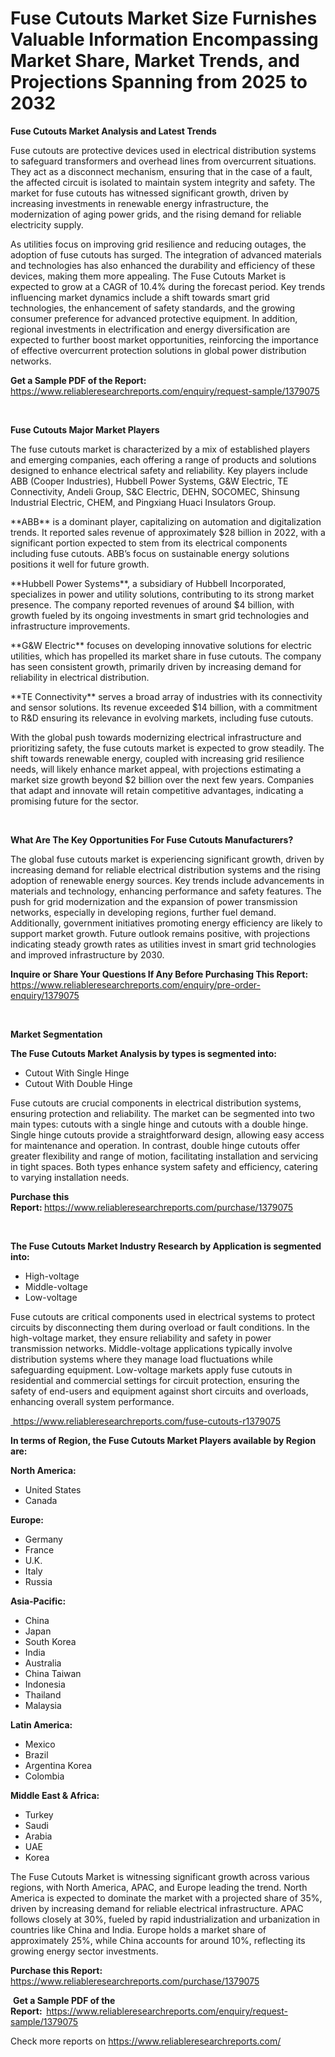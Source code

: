 <p><h1>Fuse Cutouts Market Size Furnishes Valuable Information Encompassing Market Share, Market Trends, and Projections Spanning from 2025 to 2032</h1></p><p><strong>Fuse Cutouts Market Analysis and Latest Trends</strong></p>
<p><p>Fuse cutouts are protective devices used in electrical distribution systems to safeguard transformers and overhead lines from overcurrent situations. They act as a disconnect mechanism, ensuring that in the case of a fault, the affected circuit is isolated to maintain system integrity and safety. The market for fuse cutouts has witnessed significant growth, driven by increasing investments in renewable energy infrastructure, the modernization of aging power grids, and the rising demand for reliable electricity supply.</p><p>As utilities focus on improving grid resilience and reducing outages, the adoption of fuse cutouts has surged. The integration of advanced materials and technologies has also enhanced the durability and efficiency of these devices, making them more appealing. The Fuse Cutouts Market is expected to grow at a CAGR of 10.4% during the forecast period. Key trends influencing market dynamics include a shift towards smart grid technologies, the enhancement of safety standards, and the growing consumer preference for advanced protective equipment. In addition, regional investments in electrification and energy diversification are expected to further boost market opportunities, reinforcing the importance of effective overcurrent protection solutions in global power distribution networks.</p></p>
<p><strong>Get a Sample PDF of the Report:&nbsp;</strong> <a href="https://www.reliableresearchreports.com/enquiry/request-sample/1379075?utm_campaign=2283&utm_medium=2&utm_source=Github&utm_content=ia&utm_term=08042025&utm_id=fuse-cutouts">https://www.reliableresearchreports.com/enquiry/request-sample/1379075</a></p>
<p>&nbsp;</p>
<p><strong>Fuse Cutouts Major Market Players</strong></p>
<p><p>The fuse cutouts market is characterized by a mix of established players and emerging companies, each offering a range of products and solutions designed to enhance electrical safety and reliability. Key players include ABB (Cooper Industries), Hubbell Power Systems, G&W Electric, TE Connectivity, Andeli Group, S&C Electric, DEHN, SOCOMEC, Shinsung Industrial Electric, CHEM, and Pingxiang Huaci Insulators Group.</p><p>**ABB** is a dominant player, capitalizing on automation and digitalization trends. It reported sales revenue of approximately $28 billion in 2022, with a significant portion expected to stem from its electrical components including fuse cutouts. ABB’s focus on sustainable energy solutions positions it well for future growth.</p><p>**Hubbell Power Systems**, a subsidiary of Hubbell Incorporated, specializes in power and utility solutions, contributing to its strong market presence. The company reported revenues of around $4 billion, with growth fueled by its ongoing investments in smart grid technologies and infrastructure improvements.</p><p>**G&W Electric** focuses on developing innovative solutions for electric utilities, which has propelled its market share in fuse cutouts. The company has seen consistent growth, primarily driven by increasing demand for reliability in electrical distribution.</p><p>**TE Connectivity** serves a broad array of industries with its connectivity and sensor solutions. Its revenue exceeded $14 billion, with a commitment to R&D ensuring its relevance in evolving markets, including fuse cutouts.</p><p>With the global push towards modernizing electrical infrastructure and prioritizing safety, the fuse cutouts market is expected to grow steadily. The shift towards renewable energy, coupled with increasing grid resilience needs, will likely enhance market appeal, with projections estimating a market size growth beyond $2 billion over the next few years. Companies that adapt and innovate will retain competitive advantages, indicating a promising future for the sector.</p></p>
<p>&nbsp;</p>
<p><strong>What Are The Key Opportunities For Fuse Cutouts Manufacturers?</strong></p>
<p><p>The global fuse cutouts market is experiencing significant growth, driven by increasing demand for reliable electrical distribution systems and the rising adoption of renewable energy sources. Key trends include advancements in materials and technology, enhancing performance and safety features. The push for grid modernization and the expansion of power transmission networks, especially in developing regions, further fuel demand. Additionally, government initiatives promoting energy efficiency are likely to support market growth. Future outlook remains positive, with projections indicating steady growth rates as utilities invest in smart grid technologies and improved infrastructure by 2030.</p></p>
<p><strong>Inquire or Share Your Questions If Any Before Purchasing This Report:</strong> <a href="https://www.reliableresearchreports.com/enquiry/pre-order-enquiry/1379075?utm_campaign=2283&utm_medium=2&utm_source=Github&utm_content=ia&utm_term=08042025&utm_id=fuse-cutouts">https://www.reliableresearchreports.com/enquiry/pre-order-enquiry/1379075</a></p>
<p>&nbsp;</p>
<p><strong>Market Segmentation</strong></p>
<p><strong>The Fuse Cutouts Market Analysis by types is segmented into:</strong></p>
<p><ul><li>Cutout With Single Hinge</li><li>Cutout With Double Hinge</li></ul></p>
<p><p>Fuse cutouts are crucial components in electrical distribution systems, ensuring protection and reliability. The market can be segmented into two main types: cutouts with a single hinge and cutouts with a double hinge. Single hinge cutouts provide a straightforward design, allowing easy access for maintenance and operation. In contrast, double hinge cutouts offer greater flexibility and range of motion, facilitating installation and servicing in tight spaces. Both types enhance system safety and efficiency, catering to varying installation needs.</p></p>
<p><strong>Purchase this Report:&nbsp;</strong><a href="https://www.reliableresearchreports.com/purchase/1379075?utm_campaign=2283&utm_medium=2&utm_source=Github&utm_content=ia&utm_term=08042025&utm_id=fuse-cutouts">https://www.reliableresearchreports.com/purchase/1379075</a></p>
<p>&nbsp;</p>
<p><strong>The Fuse Cutouts Market Industry Research by Application is segmented into:</strong></p>
<p><ul><li>High-voltage</li><li>Middle-voltage</li><li>Low-voltage</li></ul></p>
<p><p>Fuse cutouts are critical components used in electrical systems to protect circuits by disconnecting them during overload or fault conditions. In the high-voltage market, they ensure reliability and safety in power transmission networks. Middle-voltage applications typically involve distribution systems where they manage load fluctuations while safeguarding equipment. Low-voltage markets apply fuse cutouts in residential and commercial settings for circuit protection, ensuring the safety of end-users and equipment against short circuits and overloads, enhancing overall system performance.</p></p>
<p><a href="https://www.reliableresearchreports.com/fuse-cutouts-r1379075?utm_campaign=2283&utm_medium=2&utm_source=Github&utm_content=ia&utm_term=08042025&utm_id=fuse-cutouts">&nbsp;https://www.reliableresearchreports.com/fuse-cutouts-r1379075</a></p>
<p><strong>In terms of Region, the Fuse Cutouts Market Players available by Region are:</strong></p>
<p>
    <p> <strong> North America: </strong>
        <ul>
            <li>United States</li>
            <li>Canada</li>
        </ul>
        </p> 
    <p> <strong> Europe: </strong>
        <ul>
            <li>Germany</li>
            <li>France</li>
            <li>U.K.</li>
            <li>Italy</li>
            <li>Russia</li>
        </ul>
        </p> 
    <p> <strong> Asia-Pacific: </strong>
        <ul>
            <li>China</li>
            <li>Japan</li>
            <li>South Korea</li>
            <li>India</li>
            <li>Australia</li>
            <li>China Taiwan</li>
            <li>Indonesia</li>
            <li>Thailand</li>
            <li>Malaysia</li>
        </ul>
        </p> 
    <p> <strong> Latin America: </strong>
        <ul>
            <li>Mexico</li>
            <li>Brazil</li>
            <li>Argentina Korea</li>
            <li>Colombia</li>
        </ul>
        </p> 
    <p> <strong> Middle East & Africa: </strong>
        <ul>
            <li>Turkey</li>
            <li>Saudi</li>
            <li>Arabia</li>
            <li>UAE</li>
            <li>Korea</li>
        </ul>
    </p>
    </p>
<p><p>The Fuse Cutouts Market is witnessing significant growth across various regions, with North America, APAC, and Europe leading the trend. North America is expected to dominate the market with a projected share of 35%, driven by increasing demand for reliable electrical infrastructure. APAC follows closely at 30%, fueled by rapid industrialization and urbanization in countries like China and India. Europe holds a market share of approximately 25%, while China accounts for around 10%, reflecting its growing energy sector investments.</p></p>
<p><strong>Purchase this Report: </strong><a href="https://www.reliableresearchreports.com/purchase/1379075?utm_campaign=2283&utm_medium=2&utm_source=Github&utm_content=ia&utm_term=08042025&utm_id=fuse-cutouts">https://www.reliableresearchreports.com/purchase/1379075</a></p>
<p>&nbsp;<strong>Get a Sample PDF of the Report:&nbsp;&nbsp;</strong><a href="https://www.reliableresearchreports.com/enquiry/request-sample/1379075?utm_campaign=2283&utm_medium=2&utm_source=Github&utm_content=ia&utm_term=08042025&utm_id=fuse-cutouts">https://www.reliableresearchreports.com/enquiry/request-sample/1379075</a></p>
<p><strong></strong></p>
<p>Check more reports on <a href="https://www.reliableresearchreports.com/?utm_campaign=2283&utm_medium=2&utm_source=Github&utm_content=ia&utm_term=08042025&utm_id=fuse-cutouts">https://www.reliableresearchreports.com/</a></p>